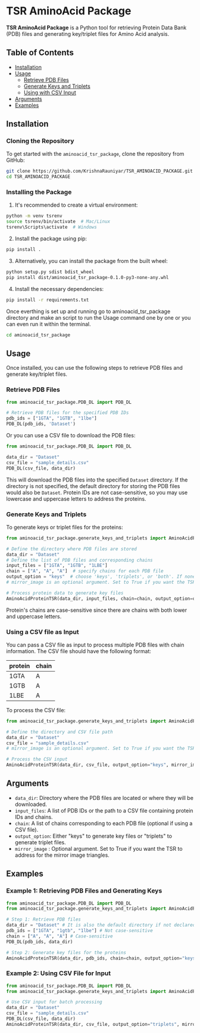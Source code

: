 # TSR AminoAcid Package

**TSR AminoAcid Package** is a Python tool for retrieving Protein Data Bank (PDB) files and generating key/triplet files for Amino Acid analysis.

## Table of Contents
- [Installation](#installation)
- [Usage](#usage)
  - [Retrieve PDB Files](#retrieve-pdb-files)
  - [Generate Keys and Triplets](#generate-keys-and-triplets)
  - [Using with CSV Input](#using-with-csv-input)
- [Arguments](#arguments)
- [Examples](#examples)

## Installation

### Cloning the Repository

To get started with the `aminoacid_tsr_package`, clone the repository from GitHub:

```bash
git clone https://github.com/KrishnaRauniyar/TSR_AMINOACID_PACKAGE.git
cd TSR_AMINOACID_PACKAGE
```

### Installing the Package
1. It's recommended to create a virtual environment:

```bash
python -m venv tsrenv
source tsrenv/bin/activate  # Mac/Linux
tsrenv\Scripts\activate  # Windows
```

2. Install the package using pip:

```bash
pip install .
```

3. Alternatively, you can install the package from the built wheel:

```bash
python setup.py sdist bdist_wheel
pip install dist/aminoacid_tsr_package-0.1.0-py3-none-any.whl
```

4. Install the necessary dependencies:

```bash
pip install -r requirements.txt
```

Once everthing is set up and running go to aminoacid_tsr_package directory and make an script to run the Usage command one by one or you can even run it within the terminal.

```bash
cd aminoacid_tsr_package
```

## Usage
Once installed, you can use the following steps to retrieve PDB files and generate key/triplet files.
### Retrieve PDB Files

```python
from aminoacid_tsr_package.PDB_DL import PDB_DL

# Retrieve PDB files for the specified PDB IDs
pdb_ids = ["1GTA", "1GTB", "1lbe"]
PDB_DL(pdb_ids, 'Dataset')
```
Or you can use a CSV file to download the PDB files:
```python
from aminoacid_tsr_package.PDB_DL import PDB_DL

data_dir = "Dataset"
csv_file = "sample_details.csv"
PDB_DL(csv_file, data_dir)
```

This will download the PDB files into the specified `Dataset` directory. If the directory is not specified, the default directory for storing the PDB files would also be `Dataset`.
Protein IDs are not case-sensitive, so you may use lowercase and uppercase letters to address the proteins.

### Generate Keys and Triplets
To generate keys or triplet files for the proteins:

```python
from aminoacid_tsr_package.generate_keys_and_triplets import AminoAcidProteinTSR

# Define the directory where PDB files are stored
data_dir = "Dataset"
# Define the list of PDB files and corresponding chains
input_files = ["1GTA", "1GTB", "1LBE"]
chain = ["A", "A", "A"]  # specify chains for each PDB file
output_option = "keys"  # choose 'keys', 'triplets', or 'both'. If none, the function will generate both.
# mirror_image is an optional argument. Set to True if you want the TSR to address for the mirror image triangles.

# Process protein data to generate key files
AminoAcidProteinTSR(data_dir, input_files, chain=chain, output_option=output_option mirror_image=True)
```
Protein's chains are case-sensitive since there are chains with both lower and uppercase letters.

### Using a CSV file as Input
You can pass a CSV file as input to process multiple PDB files with chain information. The CSV file should have the following format:

|protein         |chain        |
|----------------|-------------|
|1GTA            |A            |
|1GTB            |A            |
|1LBE            |A            |

To process the CSV file:

```python
from aminoacid_tsr_package.generate_keys_and_triplets import AminoAcidProteinTSR

# Define the directory and CSV file path
data_dir = "Dataset"
csv_file = "sample_details.csv"
# mirror_image is an optional argument. Set to True if you want the TSR to address for the mirror image triangles.

# Process the CSV input
AminoAcidProteinTSR(data_dir, csv_file, output_option="keys", mirror_image=True)
```

## Arguments
- `data_dir`: Directory where the PDB files are located or where they will be downloaded.
- `input_files`: A list of PDB IDs or the path to a CSV file containing protein IDs and chains.
- `chain`: A list of chains corresponding to each PDB file (optional if using a CSV file).
- `output_option`: Either "keys" to generate key files or "triplets" to generate triplet files.
- `mirror_image` : Optional argument. Set to True if you want the TSR to address for the mirror image triangles.

## Examples
### Example 1: Retrieving PDB Files and Generating Keys

```python
from aminoacid_tsr_package.PDB_DL import PDB_DL
from aminoacid_tsr_package.generate_keys_and_triplets import AminoAcidProteinTSR

# Step 1: Retrieve PDB files
data_dir = "Dataset" # It is also the default directory if not declared
pdb_ids = ["1GTA", "1gtb", "1lbe"] # Not case-sensitive
chain = ["A", "A", "A"] # Case-sensitive
PDB_DL(pdb_ids, data_dir)

# Step 2: Generate key files for the proteins
AminoAcidProteinTSR(data_dir, pdb_ids, chain=chain, output_option="keys", mirror_image=True) # Modify the output option as desired
```
### Example 2: Using CSV File for Input

```python
from aminoacid_tsr_package.PDB_DL import PDB_DL
from aminoacid_tsr_package.generate_keys_and_triplets import AminoAcidProteinTSR

# Use CSV input for batch processing
data_dir = "Dataset"
csv_file = "sample_details.csv"
PDB_DL(csv_file, data_dir)
AminoAcidProteinTSR(data_dir, csv_file, output_option="triplets", mirror_image=True)
```
